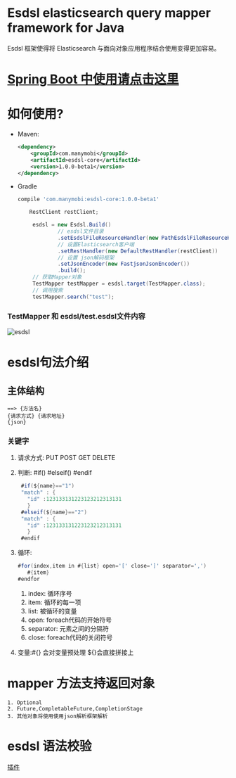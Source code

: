 Esdsl elasticsearch query mapper framework for Java
===============================================

Esdsl 框架使得将 Elasticsearch 与面向对象应用程序结合使用变得更加容易。

# [Spring Boot 中使用请点击这里](https://github.com/manymobi/esdsl-spring)

# 如何使用?
   -   Maven:
       ```xml
       <dependency>
           <groupId>com.manymobi</groupId>
           <artifactId>esdsl-core</artifactId>
           <version>1.0.0-beta1</version>
       </dependency>
       ```
   -   Gradle
       ```groovy
       compile 'com.manymobi:esdsl-core:1.0.0-beta1'
       ```
       
```java
       RestClient restClient;

        esdsl = new Esdsl.Build()
                // esdsl文件目录
                .setEsdslFileResourceHandler(new PathEsdslFileResourceHandler(new File("src/test/resources/")))   
                // 设置Elasticsearch客户端
                .setRestHandler(new DefaultRestHandler(restClient))
                // 设置 json解码框架
                .setJsonEncoder(new FastjsonJsonEncoder())
                .build();
        // 获取Mapper对象
        TestMapper testMapper = esdsl.target(TestMapper.class);
        // 调用搜索
        testMapper.search("test");
```

### TestMapper 和 esdsl/test.esdsl文件内容 
![esdsl](./images/esdsl.png)

# esdsl句法介绍
## 主体结构
    ==> {方法名}
    {请求方式} {请求地址}
    {json}
### 关键字
1. 请求方式: PUT POST GET DELETE
1. 判断: #if()  #elseif() #endif
   ```java
    #if(${name}=="1")
    "match" : {
      "id" :123133131223123212313131
      }
    #elseif(${name}=="2")
    "match" : {
      "id" :123133131223123212313131
      }
    #endif
    ```
1. 循环:  
    ```java
    #for(index,item in #{list} open='[' close=']' separator=',')
       #{item}
    #endfor
    ```
    1. index: 循环序号
    1. item: 循环的每一项
    1. list: 被循环的变量
    1. open: foreach代码的开始符号
    1. separator: 元素之间的分隔符
    1. close: foreach代码的关闭符号
    
1. 变量:#{} 会对变量预处理   ${}会直接拼接上

# mapper 方法支持返回对象
    1. Optional
    2. Future,CompletableFuture,CompletionStage
    3. 其他对象将使用使用json解析框架解析

# esdsl 语法校验
[插件](https://plugins.jetbrains.com/plugin/17572-esdsl)

